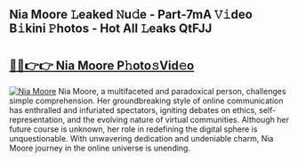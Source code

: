 ## Nia Moore 𝙻eaked 𝙽u𝚍e - Part-7mA 𝚅𝚒deo B𝚒kini 𝙿hotos - Hot All 𝙻eaks QtFJJ

# <h2><a href="http://ld1ac8.urlbe.top/?page=Nia+Moore">🔗🔗👉👉 Nia Moore P𝚑oto𝚜Vid𝚎o</a></h2>

[![Nia Moore](https://i.imgur.com/eBuTRDB.gif)](http://ld1ac8.urlbe.top/?page=Nia+Moore)
Nia Moore, a multifaceted and paradoxical person, challenges simple comprehension. Her groundbreaking style of online communication has enthralled and infuriated spectators, igniting debates on ethics, self-representation, and the evolving nature of virtual communities. Although her future course is unknown, her role in redefining the digital sphere is unquestionable. With unwavering dedication and undeniable charm, Nia Moore journey in the online universe is unending.
